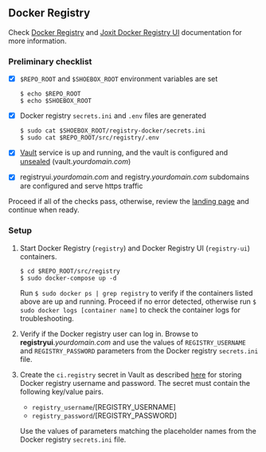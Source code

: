 ## Docker Registry
Check [Docker Registry](https://docs.docker.com/registry/) and [Joxit Docker Registry UI](https://joxit.dev/docker-registry-ui/) documentation for more information.


### Preliminary checklist

- [x] `$REPO_ROOT` and `$SHOEBOX_ROOT` environment variables are set

    ```
    $ echo $REPO_ROOT
    $ echo $SHOEBOX_ROOT
    ```

- [x] Docker registry `secrets.ini` and `.env` files are generated

    ```
    $ sudo cat $SHOEBOX_ROOT/registry-docker/secrets.ini
    $ sudo cat $REPO_ROOT/src/registry/.env
    ```

- [x] [Vault](/src/vault/README.md) service is up and running, and the vault is configured and [unsealed](/src/vault/README.md#unseal-vault) (vault._yourdomain.com_)

- [x] registryui._yourdomain.com_ and registry._yourdomain.com_ subdomains are configured and serve https traffic


Proceed if all of the checks pass, otherwise, review the [landing page](/src/README.md#setup-outline) and continue when ready.


### Setup

  1. Start Docker Registry (`registry`) and Docker Registry UI (`registry-ui`) containers.

      ```
      $ cd $REPO_ROOT/src/registry
      $ sudo docker-compose up -d
      ```

      Run `$ sudo docker ps | grep registry` to verify if the containers listed above are up and running. Proceed if no error detected, otherwise run `$ sudo docker logs [container name]` to check the container logs for troubleshooting.

  2. Verify if the Docker registry user can log in. Browse to **registryui**._yourdomain.com_ and use the values of `REGISTRY_USERNAME` and `REGISTRY_PASSWORD` parameters from the Docker registry `secrets.ini` file.

  3. <a id="docker-registry-username-and-password"></a> Create the `ci.registry` secret in Vault as described [here](/src/vault/README.md#create-a-secret) for storing Docker registry username and password. The secret must contain the following key/value pairs.

      - `registry_username`/[REGISTRY_USERNAME]
      - `registry_password`/[REGISTRY_PASSWORD]

     Use the values of parameters matching the placeholder names from the Docker registry `secrets.ini` file.